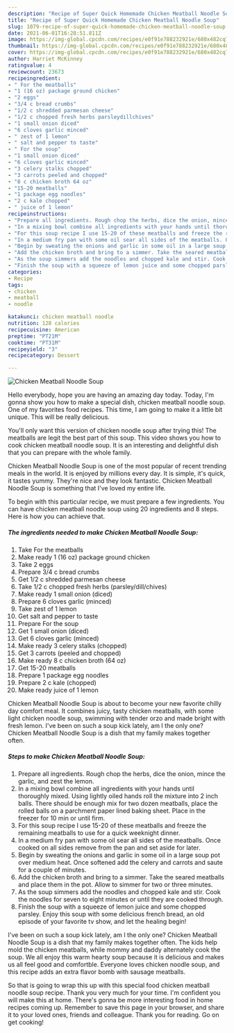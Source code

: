 ```yaml
---
description: "Recipe of Super Quick Homemade Chicken Meatball Noodle Soup"
title: "Recipe of Super Quick Homemade Chicken Meatball Noodle Soup"
slug: 1079-recipe-of-super-quick-homemade-chicken-meatball-noodle-soup
date: 2021-06-01T16:28:51.811Z
image: https://img-global.cpcdn.com/recipes/e0f91e788232921e/680x482cq70/chicken-meatball-noodle-soup-recipe-main-photo.jpg
thumbnail: https://img-global.cpcdn.com/recipes/e0f91e788232921e/680x482cq70/chicken-meatball-noodle-soup-recipe-main-photo.jpg
cover: https://img-global.cpcdn.com/recipes/e0f91e788232921e/680x482cq70/chicken-meatball-noodle-soup-recipe-main-photo.jpg
author: Harriet McKinney
ratingvalue: 4
reviewcount: 23673
recipeingredient:
- " For the meatballs"
- "1 (16 oz) package ground chicken"
- "2 eggs"
- "3/4 c bread crumbs"
- "1/2 c shredded parmesan cheese"
- "1/2 c chopped fresh herbs parsleydillchives"
- "1 small onion diced"
- "6 cloves garlic minced"
- " zest of 1 lemon"
- " salt and pepper to taste"
- " For the soup"
- "1 small onion diced"
- "6 cloves garlic minced"
- "3 celery stalks chopped"
- "3 carrots peeled and chopped"
- "8 c chicken broth 64 oz"
- "15-20 meatballs"
- "1 package egg noodles"
- "2 c kale chopped"
- " juice of 1 lemon"
recipeinstructions:
- "Prepare all ingredients. Rough chop the herbs, dice the onion, mince the garlic, and zest the lemon."
- "In a mixing bowl combine all ingredients with your hands until thoroughly mixed. Using lightly oiled hands roll the mixture into 2 inch balls. There should be enough mix for two dozen meatballs, place the rolled balls on a parchment paper lined baking sheet. Place in the freezer for 10 min or until firm."
- "For this soup recipe I use 15-20 of these meatballs and freeze the remaining meatballs to use for a quick weeknight dinner."
- "In a medium fry pan with some oil sear all sides of the meatballs. Once cooked on all sides remove from the pan and set aside for later."
- "Begin by sweating the onions and garlic in some oil in a large soup pot over medium heat. Once softened add the celery and carrots and saute for a couple of minutes."
- "Add the chicken broth and bring to a simmer. Take the seared meatballs and place them in the pot. Allow to simmer for two or three minutes."
- "As the soup simmers add the noodles and chopped kale and stir. Cook the noodles for seven to eight minutes or until they are cooked through."
- "Finish the soup with a squeeze of lemon juice and some chopped parsley. Enjoy this soup with some delicious french bread, an old episode of your favorite tv show, and let the healing begin!"
categories:
- Recipe
tags:
- chicken
- meatball
- noodle

katakunci: chicken meatball noodle 
nutrition: 128 calories
recipecuisine: American
preptime: "PT21M"
cooktime: "PT31M"
recipeyield: "3"
recipecategory: Dessert

---
```



![Chicken Meatball Noodle Soup](https://img-global.cpcdn.com/recipes/e0f91e788232921e/680x482cq70/chicken-meatball-noodle-soup-recipe-main-photo.jpg)

Hello everybody, hope you are having an amazing day today. Today, I'm gonna show you how to make a special dish, chicken meatball noodle soup. One of my favorites food recipes. This time, I am going to make it a little bit unique. This will be really delicious.

You&#39;ll only want this version of chicken noodle soup after trying this! The meatballs are legit the best part of this soup. This video shows you how to cook chicken meatball noodle soup. It is an interesting and delightful dish that you can prepare with the whole family.

Chicken Meatball Noodle Soup is one of the most popular of recent trending meals in the world. It is enjoyed by millions every day. It is simple, it's quick, it tastes yummy. They're nice and they look fantastic. Chicken Meatball Noodle Soup is something that I've loved my entire life.


To begin with this particular recipe, we must prepare a few ingredients. You can have chicken meatball noodle soup using 20 ingredients and 8 steps. Here is how you can achieve that.

<!--inarticleads1-->

##### The ingredients needed to make Chicken Meatball Noodle Soup:

1. Take  For the meatballs
1. Make ready 1 (16 oz) package ground chicken
1. Take 2 eggs
1. Prepare 3/4 c bread crumbs
1. Get 1/2 c shredded parmesan cheese
1. Take 1/2 c chopped fresh herbs (parsley/dill/chives)
1. Make ready 1 small onion (diced)
1. Prepare 6 cloves garlic (minced)
1. Take  zest of 1 lemon
1. Get  salt and pepper to taste
1. Prepare  For the soup
1. Get 1 small onion (diced)
1. Get 6 cloves garlic (minced)
1. Make ready 3 celery stalks (chopped)
1. Get 3 carrots (peeled and chopped)
1. Make ready 8 c chicken broth (64 oz)
1. Get 15-20 meatballs
1. Prepare 1 package egg noodles
1. Prepare 2 c kale (chopped)
1. Make ready  juice of 1 lemon


Chicken Meatball Noodle Soup is about to become your new favorite chilly day comfort meal. It combines juicy, tasty chicken meatballs, with some light chicken noodle soup, swimming with tender orzo and made bright with fresh lemon. I&#39;ve been on such a soup kick lately, am I the only one? Chicken Meatball Noodle Soup is a dish that my family makes together often. 

<!--inarticleads2-->

##### Steps to make Chicken Meatball Noodle Soup:

1. Prepare all ingredients. Rough chop the herbs, dice the onion, mince the garlic, and zest the lemon.
1. In a mixing bowl combine all ingredients with your hands until thoroughly mixed. Using lightly oiled hands roll the mixture into 2 inch balls. There should be enough mix for two dozen meatballs, place the rolled balls on a parchment paper lined baking sheet. Place in the freezer for 10 min or until firm.
1. For this soup recipe I use 15-20 of these meatballs and freeze the remaining meatballs to use for a quick weeknight dinner.
1. In a medium fry pan with some oil sear all sides of the meatballs. Once cooked on all sides remove from the pan and set aside for later.
1. Begin by sweating the onions and garlic in some oil in a large soup pot over medium heat. Once softened add the celery and carrots and saute for a couple of minutes.
1. Add the chicken broth and bring to a simmer. Take the seared meatballs and place them in the pot. Allow to simmer for two or three minutes.
1. As the soup simmers add the noodles and chopped kale and stir. Cook the noodles for seven to eight minutes or until they are cooked through.
1. Finish the soup with a squeeze of lemon juice and some chopped parsley. Enjoy this soup with some delicious french bread, an old episode of your favorite tv show, and let the healing begin!


I&#39;ve been on such a soup kick lately, am I the only one? Chicken Meatball Noodle Soup is a dish that my family makes together often. The kids help mold the chicken meatballs, while mommy and daddy alternately cook the soup. We all enjoy this warm hearty soup because it is delicious and makes us all feel good and comfortble. Everyone loves chicken noodle soup, and this recipe adds an extra flavor bomb with sausage meatballs. 

So that is going to wrap this up with this special food chicken meatball noodle soup recipe. Thank you very much for your time. I'm confident you will make this at home. There's gonna be more interesting food in home recipes coming up. Remember to save this page in your browser, and share it to your loved ones, friends and colleague. Thank you for reading. Go on get cooking!
